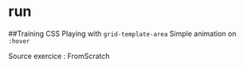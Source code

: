 # run
##Training CSS 
Playing with `grid-template-area`
Simple animation on `:hover`

Source exercice : FromScratch
